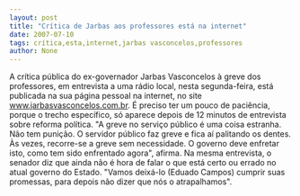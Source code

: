 ```yaml
---
layout: post
title: "Crítica de Jarbas aos professores está na internet"
date: 2007-07-10
tags: crítica,esta,internet,jarbas vasconcelos,professores
author: None
---
```

A cr&iacute;tica p&uacute;blica do ex-governador Jarbas Vasconcelos &agrave; greve dos professores, em entrevista a uma r&aacute;dio local, nesta segunda-feira, est&aacute; publicada na sua p&aacute;gina pessoal na internet, no site www.jarbasvasconcelos.com.br.
&Eacute; preciso ter um pouco de paci&ecirc;ncia, porque o trecho espec&iacute;fico, s&oacute; aparece depois de 12 minutos de entrevista sobre reforma pol&iacute;tica.
&quot;A greve no servi&ccedil;o p&uacute;blico &eacute; uma coisa estranha. N&atilde;o tem puni&ccedil;&atilde;o. O servidor p&uacute;blico faz greve e fica a&iacute; palitando os dentes. &Agrave;s vezes, recorre-se a greve sem necessidade. O governo deve enfretar isto, como tem sido enfrentado agora&quot;, afirma.
Na mesma entrevista, o senador diz que ainda n&atilde;o &eacute; hora de falar o que est&aacute; certo ou errado no atual governo do Estado.
&quot;Vamos deix&aacute;-lo (Eduado Campos) cumprir suas promessas, para depois n&atilde;o dizer que n&oacute;s o atrapalhamos&quot;. 